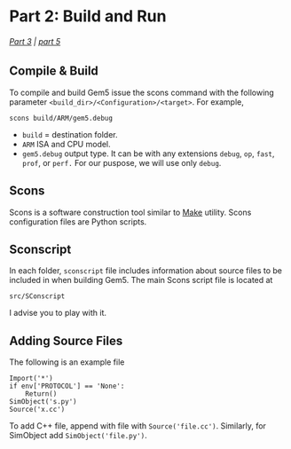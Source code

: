 # Part 2: Build and Run
###### [Part 3](debugging) | [part 5](part5)
## Compile & Build
To compile and build Gem5 issue the scons command with the following parameter `<build_dir>/<Configuration>/<target>`. For example, 
```
scons build/ARM/gem5.debug
```
* `build` = destination folder.
* `ARM` ISA and CPU model.  
* `gem5.debug` output type. It can be with any extensions `debug`, `op`, `fast`, `prof`, or `perf.` For our puspose, we will use only `debug`.

## Scons
Scons is a software construction tool similar to [Make](https://en.wikipedia.org/wiki/Make_(software)) utility. Scons configuration files are Python scripts. 

## Sconscript
In each folder, `sconscript` file includes information about source files to be included in when building Gem5. The main Scons script file is located at 
```
src/SConscript
```
I advise you to play with it. 
## Adding Source Files
The following is an example file 
```
Import('*')
if env['PROTOCOL'] == 'None':
    Return()
SimObject('s.py')
Source('x.cc')
```

To add C++ file, append with file with `Source('file.cc')`. Similarly, for SimObject add `SimObject('file.py')`.
 









